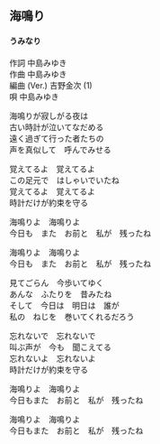## 海鳴り
#### うみなり

作詞         中島みゆき  
作曲         中島みゆき  
編曲 (Ver.)  吉野金次 (1)  
唄           中島みゆき  
 



海鳴りが寂しがる夜は  
古い時計が泣いてなだめる  
遠く過ぎて行った者たちの  
声を真似して　呼んでみせる  
  
覚えてるよ　覚えてるよ  
この足元で　はしゃいでいたね  
覚えてるよ　覚えてるよ  
時計だけが約束を守る  
  
海鳴りよ　海鳴りよ  
今日も　また　お前と　私が　残ったね  
  
海鳴りよ　海鳴りよ  
今日も　また　お前と　私が　残ったね  
  
  
見てごらん　今歩いてゆく  
あんな　ふたりを　昔みたね  
そして　今日は　明日は　誰が  
私の　ねじを　巻いてくれるだろう  
  
忘れないで　忘れないで  
叫ぶ声が　今も　聞こえてる  
忘れないよ　忘れないよ  
時計だけが約束を守る  
  
海鳴りよ　海鳴りよ  
今日もまた　お前と　私が　残ったね  
  
海鳴りよ　海鳴りよ  
今日もまた　お前と　私が　残ったね  